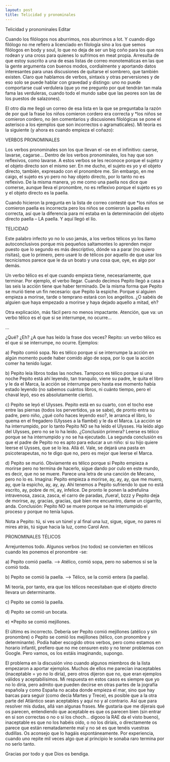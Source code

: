 ```yaml
---
layout: post
title: Telicidad y pronominales
---
```

Telicidad y pronominales Editar

Cuando los filólogos nos aburrimos, nos aburrimos a lot. Y cuando digo filólogo no me refiero a licenciado en filología sino a los que semos filólogos en body y soul, lo que no deja de ser un big coño para los que nos rodean y una cross para quienes lo sufrimos en meat propia. Arresulta de que estoy suscrito a una de esas listas de correo monotemáticas en las que la gente argumenta con buenos modos, cordialmente y aportando datos interesantes para unas discusiones de quitarse el sombrero, que también existen. Claro que hablamos de verbos, sintaxis y otras perversiones y de eso solo se puede hablar con gravedad y distingo: uno no puede comportarse cual verdulera (que yo me pregunto por qué tendrán tan mala fama las verduleras, cuando todo el mundo sabe que las peores son las de los puestos de salazones).


El otro día me llegó un correo de esa lista en la que se preguntaba la razón de por qué la frase los niños comieron cordero era correcta y *los niños se comieron cordero, no (en comentarios y discusiones filológicas se pone el asterisco a los ejemplos que son incorrectos o agramaticales). Mi teoría es la siguiente (y ahora es cuando empieza el coñazo):

VERBOS PRONOMINALES

Los verbos pronominales son los que llevan el -se en el infinitivo: caerse, lavarse, cagarse… Dentro de los verbos pronominales, los hay que son reflexivos, como lavarse. A estos verbos se les reconoce porque el sujeto y el objeto directo son el mismo ser. En me ducho, el sujeto es yo y el objeto directo, también, expresado con el pronombre me. Sin embargo, en me caigo, el sujeto es yo pero no hay objeto directo, por lo tanto no es reflexivo. De la misma manera, yo me como una paella nos dice que comerse, aunque lleva el pronombre, no es reflexivo porque el sujeto es yo y el objeto directo es la paella.

Cuando hicieron la pregunta en la lista de correo contesté que *los niños se comieron paella es incorrecta pero los niños se comieron la paella es correcta, así que la diferencia para mí estaba en la determinación del objeto directo paella – LA paella. Y aquí llegó el lío.

TELICIDAD

Este palabro infecto yo no lo uso jamás, a los verbos télicos yo los llamo autoconclusivos porque mis pequeños saltamontes lo aprenden mejor puesto que lo segundo es más descriptivo, dónde va a parar (no quiero risitas), que lo primero, pero usaré lo de télicos por aquello de que usar los tecnicismos parece que le da un boato y una cosa que, oye, es algo por demás.

Un verbo télico es el que cuando empieza tiene, necesariamente, que terminar. Por ejemplo, el verbo llegar. Cuando decimos Pepito llegó a casa a las seis la acción tiene que haber terminado. De la misma forma que Pepito se murió tiene un fin necesario: que Pepito la espiche. Porque si alguien empieza a morirse, tarde o temprano estará con los angelitos. ¿O sabéis de alguien que haya empezado a morirse y haya dejado aquello a mitad, eh?

Otra explicación, más fácil pero no menos impactante. Atención, que va: un verbo télico es el que si se interrumpe, no ocurre…

…

¿Qué? ¿Eh? ¿A que has leído la frase dos veces? Repito: un verbo télico es el que si se interrumpe, no ocurre. Ejemplos:

a) Pepito comió sopa. No es télico porque si se interrumpe la acción en algún momento puede haber comido algo de sopa, por lo que la acción comer ha tenido lugar.

b) Pepito leía libros todas las noches. Tampoco es télico porque si una noche Pepito está ahí leyendo, tan tranquilo, viene su padre, le quita el libro y le da el Marca, la acción se interrumpe pero hasta ese momento había estado leyendo (no sabemos cuántos libros, ni cuánto tiempo, pero el chaval leyó, eso es absolutamente cierto).

c) Pepito se leyó el Ulysses. Pepito está en su cuarto, con el tocho ese entre las piernas (todos los pervertidos, ya se sabe), de pronto entra su padre, pero niño, ¿qué coño haces leyendo eso?, le arranca el libro, lo quema en el fregadero (Ulysses a la flambé) y le da el Marca. La acción se ha interrumpido, por lo tanto Pepito NO se ha leído el Ulysses. Ha leído algo del Ulysses, pero no se lo ha leído. ¿Conclusión primera? Leerse es télico porque se ha interrumpido y no se ha ejecutado. La segunda conclusión es que el padre de Pepito no es apto para educar a un niño: si su hijo quiere leerse el Uysses, que se lo lea. Allá él. Vale, se dejará una pasta en psicoterapeutas, no te digo que no, pero es mejor que leerse el Marca.

d) Pepito se murió. Obviamente es télico porque si Pepito empieza a morirse pero no termina de hacerlo, sigue dando por culo en este mundo, es decir, que no se muere. Parece una letra de una canción de Mecano, pero no lo es. Imagina: Pepito empieza a morirse, ay, ay, ay, que me muero, ay, que la espicho, ay, ay, ay. Ahí tenemos a Pepito sufriendo lo que no está escrito, ay, pobre de mí, ay, infelice. De pronto le ponen la adrefulina intravenosa, zasca, zasca, el carro de paradas, ¡fuera!, bzzz y Pepito deja de morirse, ay, gracias, gracias, qué bien me encuentro, dame un cigarrito, anda. Conclusión: Pepito NO se muere porque se ha interrumpido el proceso y porque no tenía lupus.

Nota a Pepito: tú, si ves un túnel y al final una luz, sigue, sigue, no pares ni mires atrás, tú sigue hacia la luz, como Carol Ann.

PRONOMINALES TÉLICOS

Arrejuntemos todo. Algunos verbos (no todos) se convierten en télicos cuando les ponemos el pronombre -se:

a) Pepito comió paella. –> Atélico, comió sopa, pero no sabemos si se la comió toda.

b) Pepito se comió la paella. –> Télico, se la comió entera (la paella).

Mi teoría, por tanto, era que los télicos necesitaban que el objeto directo llevara un determinante.

c) Pepito se comió la paella.

d) Pepito se comió un bocata.

e) *Pepito se comió mejillones.

El último es incorrecto. Debería ser Pepito comió mejillones (atélico y sin pronombre) o Pepito se comió los mejillones (télico, con pronombre y determinante). Podía haber escogido otros verbos, pero como estamos en horario infantil, prefiero que no me censuren esto y no tener problemas con Google. Pero vamos, os los estáis imaginando, supongo.

El problema en la discusión vino cuando algunos miembros de la lista empezaron a aportar ejemplos. Muchos de ellos me parecían inaceptables (inaceptable = yo no lo diría), pero otros dijeron que no, que eran ejemplos válidos y aceptabilísimos. Mi respuesta en estos casos es siempre que yo no lo diría, pero admito que pueden decirse en otras partes de la jografía española y como España no acaba donde empieza el mar, sino que hay barcas para seguir (como decía Martes y Trece), es posible que a la otra parte del Atlántico sean aceptables y aquí no y al contrario. Así que para resolver mis dudas, allá van algunas frases. Me gustaría que me dijerais qué os parecen, entendiendo que aceptable es que os parecen bien (sin entrar en si son correctas o no o si los choch… digooo la RAE da el visto bueno), inaceptable es que no los habéis oído, o no los diríais, o directamente os parece que están rematadamente mal y no sé es que tenéis vuestras dudillas. Os aconsejo que lo hagáis espontáneamente. Por experiencia, cuando uno repite mil veces algo que al principio le sonaba raro termina por no serlo tanto.

Gracias por todo y que Dios os bendiga.
